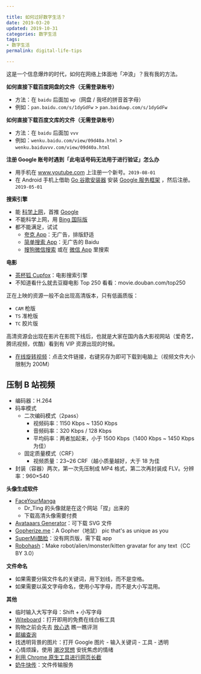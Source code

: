 ```yaml
---

title: 如何过好数字生活？  
date: 2019-03-20  
updated: 2019-10-31  
categories: 数字生活  
tags: 
- 数字生活
permalink: digital-life-tips  

---
```



这是一个信息爆炸的时代，如何在网络上体面地「冲浪」？我有我的方法。


<!-- more -->


**如何直接下载百度网盘的文件（无需登录账号）**
- 方法：在 `baidu` 后面加 `wp`（网盘 / 我呸的拼音首字母）
- 例如：`pan.baidu.com/s/1dyGdFw` > `pan.baiduwp.com/s/1dyGdFw`


**如何直接下载百度文库的文件（无需登录账号）**
- 方法：在 `baidu` 后面加 `vvv`
- 例如：`wenku.baidu.com/view/09d40a.html` > `wenku.baiduvvv.com/view/09d40a.html`


**注册 Google 账号时遇到「此电话号码无法用于进行验证」怎么办**
- 用手机在 www.youtube.com 上注册一个新号。`2019-08-01`
- 在 Android 手机上借助 [Go 谷歌安装器](https://www.coolapk.com/apk/com.goplaycn.googleinstall) 安装 [Google 服务框架](https://jdhao.github.io/2019/05/04/mi9_google_play_configure/) ，然后注册。 `2019-05-01`


**搜索引擎**
- 能 [科学上网](https://tingtalk.me/fq)，首推 [Google](https://www.google.com/ncr/)
- 不能科学上网，用 [Bing 国际版](https://cn.bing.com/)
- 都不能满足，试试
    - [夸克 App](https://www.myquark.cn/)：无广告，排版舒适
    - [简单搜索 App](http://www.searchcraft.cn/)：无广告的 Baidu
    - [搜狗微信搜索](https://weixin.sogou.com/) 或在 [微信 App](https://weixin.qq.com/) 里搜索



**电影**
- [茶杯狐 Cupfox](https://www.cupfox.com/)：电影搜索引擎
- 不知道看什么就去豆瓣电影 Top 250 看看：movie.douban.com/top250


正在上映的资源一般不会出现高清版本，只有低画质版：

- `CAM` 枪版
- `TS` 准枪版
- `TC` 胶片版

高清资源会出现在影片在影院下线后，也就是大家在国内各大影视网站（爱奇艺，腾讯视频，优酷）看到有 VIP 资源出现的时候。


- [在线旋转视频](https://www.aconvert.com/cn/video/rotate/)：点击文件链接，右键另存为即可下载到电脑上（视频文件大小限制为 200M）



## 压制 B 站视频

- 编码器：H.264
- 码率模式
  - 二次编码模式（2pass）
    - 视频码率：1150 Kbps ~ 1350 Kbps
    - 音频码率：320 Kbps / 128 Kbps
    - 平均码率：两者加起来，小于 1500 Kbps（1400 Kbps ~ 1450 Kbps 为佳）
  - 固定质量模式（CRF）
    - 视频质量：23~26 CRF（越小质量越好，大于 18 为佳
- 封装（容器）两次，第一次先压制成 MP4 格式，第二次再封装成 FLV。分辨率：960×540


**头像生成软件**
- [FaceYourManga](https://www.faceyourmanga.com/)
    - Dr_Ting 的头像就是在这个网站「捏」出来的
    - 下载高清头像需要付费
- [Avataaars Generator](https://getavataaars.com)：可下载 SVG 文件
- [Gopherize.me](https://gopherize.me/)：A Gopher（地鼠） pic that's as unique as you
- [SuperMii酷脸](https://www.supermii.cn/)：没有网页版，需下载 app
- [Robohash](https://robohash.org/)：Make robot/alien/monster/kitten gravatar for any text（CC BY 3.0）



**文件命名**
- 如果需要分隔文件名的关键词，用下划线，而不是空格。
- 如果需要以英文字母命名，使用小写字母，而不是大小写混用。



**其他**
- 临时输入大写字母：Shift + 小写字母
- [Witeboard](https://witeboard.com)：打开即用的免费在线白板工具
- 购物之前会先去 [放心选](https://m.fangxin.com/#/) 瞧一瞧评测
- [邮编查询](http://cpdc.chinapost.com.cn/web/)
- 找透明背景的图片：打开 Google 图片 - 输入关键词 - 工具 - 透明
- 心情烦躁，使用 [潮汐冥想](https://tide.fm/meditation/) 安抚焦虑的情绪
- [利用 Chrome 原生工具进行网页长截](https://sspai.com/post/42193)
- [奶牛快传](https://cowtransfer.com/)：文件传输服务